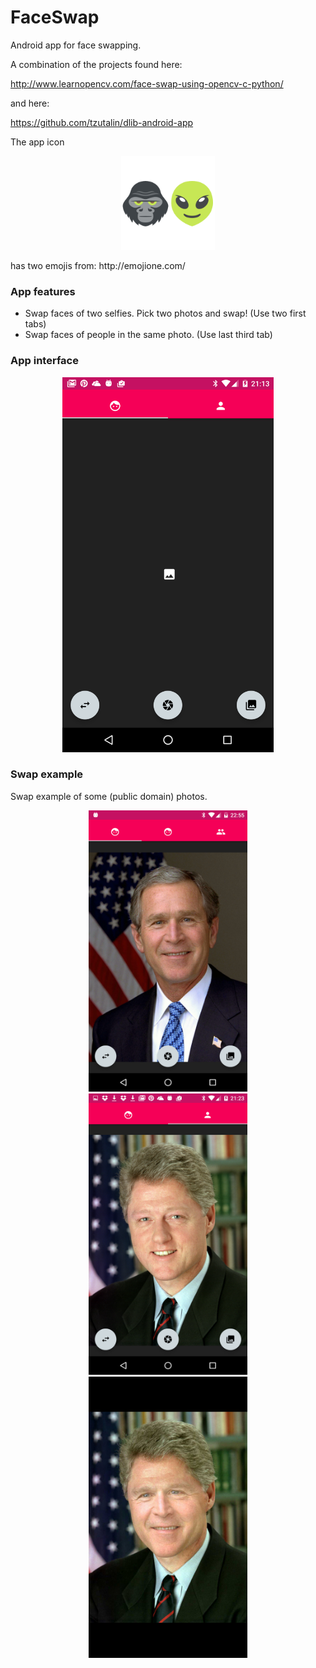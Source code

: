 # FaceSwap
Android app for face swapping. 

A combination of the projects found here:

http://www.learnopencv.com/face-swap-using-opencv-c-python/

and here:

https://github.com/tzutalin/dlib-android-app

The app icon 
<p align="center">
<img src="git_images/ic_launcher.png" height="150" alt="Screenshot"/>
</p>
has two emojis from:
http://emojione.com/

### App features
* Swap faces of two selfies. Pick two photos and swap! (Use two first tabs)
* Swap faces of people in the same photo. (Use last third tab)

### App interface
<p align="center">
<img src="git_images/interface.png" height="600" alt="Screenshot"/>
</p>

### Swap example
Swap example of some (public domain) photos.

<p align="center">
<img src="git_images/bush.png" height="450" alt="Screenshot"/>
<img src="git_images/clinton.png" height="450" alt="Screenshot"/>
<img src="git_images/bush_clinton.png" height="450" alt="Screenshot"/>
</p>

